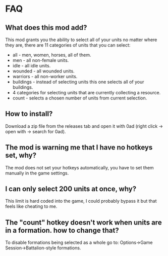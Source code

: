 # FAQ
## What does this mod add?
This mod grants you the ability to select all of your units no matter where they are, there are 11 categories of units that you can select:
- all - men, women, horses, all of them.
- men - all non-female units.
- idle - all idle units.
- wounded - all wounded units.
- warriors - all non-worker units.
- buildings - instead of selecting units this one selects all of your buildings.
- 4 categories for selecting units that are currently collecting a resource.
- count - selects a chosen number of units from current selection.
## How to install?
Download a zip file from the releases tab and open it with 0ad (right click → open with → search for 0ad).
## The mod is warning me that I have no hotkeys set, why?
The mod does not set your hotkeys automatically, you have to set them manually in the game settings.
## I can only select 200 units at once, why?
This limit is hard coded into the game, I could probably bypass it but that feels like cheating to me.
## The "count" hotkey doesn't work when units are in a formation. how to change that?
To disable formations being selected as a whole go to: Options→Game Session→Battalion-style formations.